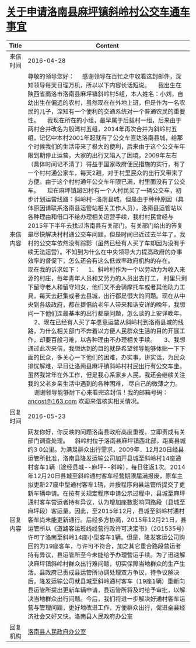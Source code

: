 # <a href="http://www.shangluo.gov.cn/zmhd/ldxxxx.jsp?urltype=leadermail.LeaderMailContentUrl&wbtreeid=1112&leadermailid=3606">关于申请洛南县麻坪镇斜岭村公交车通车事宜</a>
| Title |                                                                                                                                                                                                                                                                                                                                                                                                                                                                                                                                             Content                                                                                                                                                                                                                                                                                                                                                                                                                                                                                                                                             |
|:-----:|-------------------------------------------------------------------------------------------------------------------------------------------------------------------------------------------------------------------------------------------------------------------------------------------------------------------------------------------------------------------------------------------------------------------------------------------------------------------------------------------------------------------------------------------------------------------------------------------------------------------------------------------------------------------------------------------------------------------------------------------------------------------------------------------------------------------------------------------------------------------------------------------------------------------------------------------------------------------------------------------------------------------------------------------------------------------------------------------------|
| 来信时间  | 2016-04-28                                                                                                                                                                                                                                                                                                                                                                                                                                                                                                                                                                                                                                                                                                                                                                                                                                                                                                                                                                                                                                                                                      |
| 来信内容  | 尊敬的领导您好：     感谢领导在百忙之中收看这封邮件，深知领导每天日理万机，所以以下内容长话短说。     我出生在陕西省商洛市洛南县麻坪镇斜岭村5组，本人姓名：小刘，自幼出生在偏远的农村，虽然现在在外地上班，但是作为一名农民的儿子，深知有一个便利的交通系统对一个普通农民的重要性。     我现在所在的小组，最早属于后拔村一组，后来由于两村合并改名为殷湾村五组，2014年再次合并为斜岭村五组，记忆中本村2001年起就有了公交车直达洛南县城，给那个时候我们的生活带来了极大的便利，后来由于这个公交车年限到期停止运营，大家的出行又陷入了困境，2009年左右（具体时间记不清了）得益于国家政府便民措施的实行，有了一个村村通公家车，每天2趟，对于村里民众的出行又带来了方便。由于这个村村通年公交车年限已满，村里面没有了公交车。     现在麻坪镇超凹村有一个人村民买了一辆公交车，初步计划运营线路：斜岭村─洛南县城，但是由于种种原因（具体原因请联系洛南县运管站相关工作人员），洛南县运管站以各种理由和借口不给办理相关运营手续，我村村民曾经与2015年下半年去找过洛南县有关部门。有关部门给出的答复是尽快解决村村通公交车问题，但是时间已近过去半年了，我村的公交车依然没有踪影（虽然已经有人买了车却因为没有手续无法运营）。不知到为什么在中央领导大力提高政府的办事效率的督促下，怎么还会有这么低效率政府机构的存在。     现在我的诉求如下：     1、斜岭村作为一个以劳动力为收入来源的村庄，每年青年人员和又劳力的人员出去打工， 村里只剩下留守老人和留守妇女，他们又不会骑摩托车或者其他助力工具，每天去赶集或者去县城，出行都是很大的问题。现在从中央到各级政府，都在提倡给老年人带来和谐安详的晚年，我想问一下他们连最基本的出行都是问题，怎么谈的上安详晚年。     2、现在已经有人买了车愿意运营从斜岭村到洛南县城的线路，为什么相关部门不奔着以方便人民群众生活的目的开展工作，却要百般刁难，以各种理由不办理相关手续。     3、我想通过此次来信，我想达到的目的就是希望领导能够体贴一下下面的民众，多关心一下他们的困难，办实事，讲实话，为民众排忧解难，早日让洛南县麻坪镇斜岭村村民出行有公交车坐。 虽然我常年在外工作，但是我心系家乡人民，我还会继续关注我的父老乡亲生活中遇到的各种困难， 尽自己的微薄之力。     谢谢领导能够耐下心来看完这封信！我的邮箱号码：ancost@163.com 欢迎来信核实相关情况。 |
| 回复时间  | 2016-05-23                                                                                                                                                                                                                                                                                                                                                                                                                                                                                                                                                                                                                                                                                                                                                                                                                                                                                                                                                                                                                                                                                      |
| 回复内容  | 网友你好，你反映的问题洛南县政府高度重视，立即责成有关部门调查处理。    斜岭村位于洛南县麻坪镇西北部，距离县城约3 0公里。为满足群众出行需求，2009年．12月20日经县运管所批准，洛南县隆发运输公司加开县城至斜岭村14座通村客车1辆（途经县城--麻坪--斜岭），每日往返1次。2014年12月20日县城至斜岭通村客车经营期限届满报废，原车主拟更新27座中型通村客车1辆，并按程序向县运管所提交了更新车辆申请。在按有关规定程序申请公示过程中，县城至麻坪通村客车营运者持有异议，认为增加座数影响同路段（县城至麻坪段）客运量。因此，至2015年12月，县城至斜岭村通村客车尚未能更新通行。后经多方协商，2015年12月21日，县运管所以《道路客运班线经营行政许可决定书》（201535号）许可了洛南至斜岭14座小型客车1辆。但是，隆发客运公司购回的为19座客车，与许可不符合，加之其它重合路段营运者持有异议，县运管所至今未能给予办理营运手续。为了迅速解决麻坪镇斜岭村群众出行难问题，切实保障当地群众的生产生活，县政府已责成县运管所协调处理双方争议，待争议解决后，隆发运输公司就县城至斜岭通村客车（19座1辆）重新向县运管所提出更新车辆申请，县运管所将及时给予审批，以解决当地群众出行问题。今后，我们将进一步解决好通村客车运营与管理问题，更好地改进工作，方便群众出行，促进全县经济社会又好又快。洛南县人民政府办公室                                                                                                                                                                                                                                                                                                                                                                                                                                                                 |
| 回复机构  | <a href="../../categories/agencies/洛南县人民政府办公室.md">洛南县人民政府办公室</a>                                                                                                                                                                                                                                                                                                                                                                                                                                                                                                                                                                                                                                                                                                                                                                                                                                                                                                                                                                                                                                |